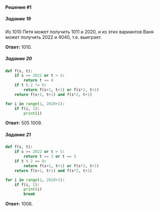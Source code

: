 #### Решение #1

##### Задание 19

Из 1010 Петя может получить 1011 и 2020, и из этих вариантов Ваня может получить  2022 и 4040, т.е. выиграет.

**Ответ:** 1010.

##### Задание 20
```python
def f(s, t):
	if s >= 2022 or t > 4:
		return t == 4
	if t % 2 != 0:
		return f(s+1, t+1) or f(s*2, t+1)
	return f(s+1, t+1) and f(s*2, t+1)

for i in range(1, 2020+1):
	if f(i, 1):
		print(i)
```

**Ответ:** 505 1009.

##### Задание 21
```python
def f(s, t):
	if s >= 2022 or t > 5:
		return t == 3 or t == 5
	if t % 2 == 0:
		return f(s+1, t+1) or f(s*2, t+1)
	return f(s+1, t+1) and f(s*2, t+1)

for i in range(1, 2020+1):
	if f(i, 1):
		print(i)
		break
```

**Ответ:** 1008.
